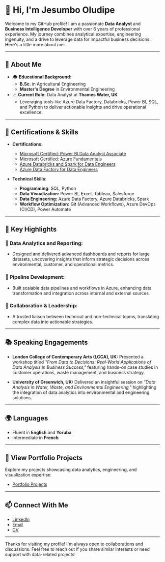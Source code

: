 # 👋 Hi, I'm Jesumbo Oludipe

Welcome to my GitHub profile! I am a passionate **Data Analyst** and **Business Intelligence Developer** with over 6 years of professional experience. My journey combines analytical expertise, engineering ingenuity, and a drive to leverage data for impactful business decisions. Here's a little more about me:

---

## 🌟 **About Me**

- 🎓 **Educational Background:**
  - **B.Sc.** in Agricultural Engineering  
  - **Master's Degree** in Environmental Engineering  
- 📈 **Current Role:** Data Analyst at **Thames Water, UK**  
  - Leveraging tools like Azure Data Factory, Databricks, Power BI, SQL, and Python to deliver actionable insights and drive operational excellence.  

---

## 🚀 **Certifications & Skills**

- **Certifications:**  
  - [Microsoft Certified: Power BI Data Analyst Associate](https://learn.microsoft.com/api/credentials/share/en-us/JesumboOludipe-1563/243DA87BBF0D7C68?sharingId=D43BB297FE7C2808)
  - [Microsoft Certified: Azure Fundamentals](https://learn.microsoft.com/api/credentials/share/en-us/JesumboOludipe-9899/EE6506DEE1162DA?sharingId=C7777CDF805B83EF)
  - [Azure Databricks and Spark for Data Engineers](https://drive.google.com/file/d/1_K5pW3x2k2cDfV-rX4s0p_N8SrAOaTiO/view?usp=sharing)
  - [Azure Data Factory for Data Engineers](https://drive.google.com/file/d/1CPSHX1Ew8k9Z7q8FQNV5sLYucUzYeoQG/view?usp=sharing)

- **Technical Skills:**
  - **Programming:** SQL, Python
  - **Data Visualization:** Power BI, Excel, Tableau, Salesforce
  - **Data Engineering:** Azure Data Factory, Azure Databricks, Spark
  - **Workflow Optimization:** Git (Advanced Workflows), Azure DevOps (CI/CD), Power Automate

---

## 💼 **Key Highlights**

### 🎯 **Data Analytics and Reporting:**
- Designed and delivered advanced dashboards and reports for large datasets, uncovering insights that inform strategic decisions across environmental, customer, and operational metrics. 

### 🔄 **Pipeline Development:**
- Built scalable data pipelines and workflows in Azure, enhancing data transformation and integration across internal and external sources.  

### 🤝 **Collaboration & Leadership:**
- A trusted liaison between technical and non-technical teams, translating complex data into actionable strategies.  

---

## 📚 **Speaking Engagements**

- **London College of Contemporary Arts (LCCA), UK:** Presented a workshop titled *"From Data to Decisions: Real-World Applications of Data Analysis in Business Success,"* featuring hands-on case studies in customer operations, waste management, and business strategy.

- **University of Greenwich, UK:** Delivered an insightful session on *"Data Analysis in Water, Waste, and Environmental Engineering,"* highlighting the integration of data analytics into environmental and engineering solutions.

---

## 🌍 **Languages**

- Fluent in **English** and **Yoruba**
- Intermediate in **French**

---

## 📂 **View Portfolio Projects**

Explore my projects showcasing data analytics, engineering, and visualization expertise:

- [Portfolio Projects](https://github.com/JesumboOludipe/PortfolioProjects)

---

## 📫 **Connect With Me**

- [LinkedIn](https://linkedin.com/in/jesumbooludipe)  
- [Email](mailto:oludipejesumboj@gmail.com)  
- [CV](https://drive.google.com/file/d/1SKc5Ug2jjlOU-byNBj5oX75r_f5Buh6m/view?usp=drivesdk)
---

Thanks for visiting my profile! I'm always open to collaborations and discussions. Feel free to reach out if you share similar interests or need support with data-related projects!
